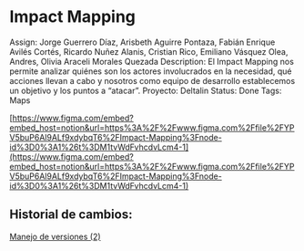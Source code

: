 # Impact Mapping

Assign: Jorge Guerrero Díaz, Arisbeth Aguirre Pontaza, Fabián Enrique Avilés Cortés, Ricardo Nuñez Alanis, Cristian Rico, Emiliano Vásquez Olea, Andres, Olivia Araceli Morales Quezada
Description: El Impact Mapping nos permite analizar quiénes son los actores involucrados en la necesidad, qué acciones llevan a cabo y nosotros como equipo de desarrollo establecemos un objetivo y los puntos a “atacar”.
Proyecto: Deltalin
Status: Done
Tags: Maps

[https://www.figma.com/embed?embed_host=notion&url=https%3A%2F%2Fwww.figma.com%2Ffile%2FYPV5buP6Al9ALf9xdybqT6%2FImpact-Mapping%3Fnode-id%3D0%3A1%26t%3DM1tvWdFvhcdvLcm4-1](https://www.figma.com/embed?embed_host=notion&url=https%3A%2F%2Fwww.figma.com%2Ffile%2FYPV5buP6Al9ALf9xdybqT6%2FImpact-Mapping%3Fnode-id%3D0%3A1%26t%3DM1tvWdFvhcdvLcm4-1)

## ********Historial de cambios:********

[Manejo de versiones (2)](Impact%20Mapping%20140cf84ff0ca47069c76419bdab3b720/Manejo%20de%20versiones%20(2)%20e0b5e7dbbf85412ba27b55e928a96dac.md)